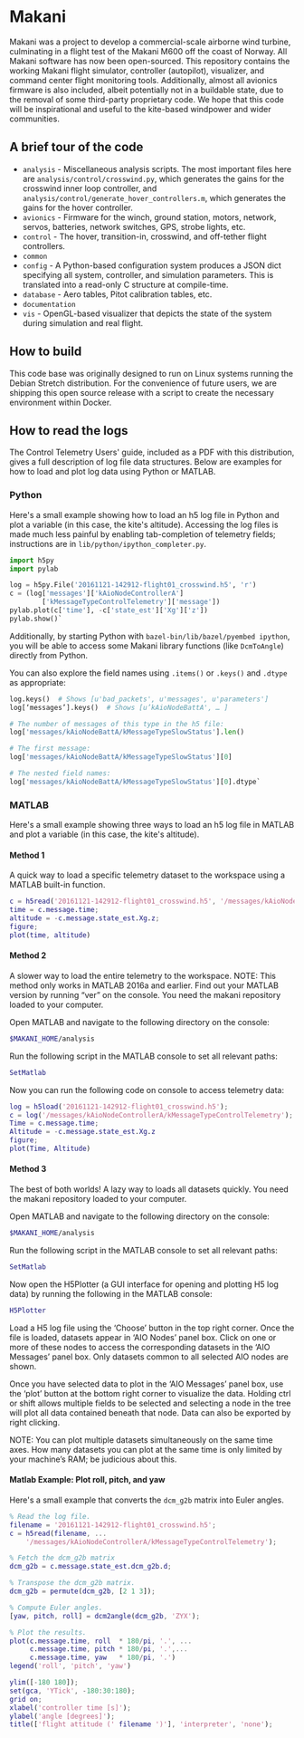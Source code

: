 # Makani

Makani was a project to develop a commercial-scale airborne wind turbine, culminating in
a flight test of the Makani M600 off the coast of Norway. All Makani software has now been
open-sourced. This repository contains the working Makani flight simulator, controller (autopilot),
visualizer, and command center flight monitoring tools. Additionally, almost all avionics firmware
is also included, albeit potentially not in a buildable state, due to the removal of some
third-party proprietary code. We hope that this code will be inspirational and useful to the
kite-based windpower and wider communities.

## A brief tour of the code

 * `analysis` - Miscellaneous analysis scripts. The most important files here
   are `analysis/control/crosswind.py`, which generates the gains for the
   crosswind inner loop controller, and
   `analysis/control/generate_hover_controllers.m`, which generates the gains
   for the hover controller.
 * `avionics` - Firmware for the winch, ground station, motors, network, servos, batteries,
   network switches, GPS, strobe lights, etc.
 * `control` - The hover, transition-in, crosswind, and off-tether flight controllers.
 * `common`
 * `config` - A Python-based configuration system produces a JSON dict
   specifying all system, controller, and simulation parameters. This is
   translated into a read-only C structure at compile-time.
 * `database` - Aero tables, Pitot calibration tables, etc.
 * `documentation`
 * `vis` - OpenGL-based visualizer that depicts the state of the system during
   simulation and real flight.

## How to build

This code base was originally designed to run on Linux systems running the Debian Stretch
distribution. For the convenience of future users, we are shipping this open source release
with a script to create the necessary environment within Docker.

## How to read the logs

The Control Telemetry Users' guide, included as a PDF with this distribution, gives a full
description of log file data structures. Below are examples for how to load and plot log data
using Python or MATLAB.

### Python
Here's a small example showing how to load an h5 log file in Python and plot a variable (in this case, the kite's altitude). Accessing the log files is made much less painful by enabling tab-completion of telemetry fields; instructions are in `lib/python/ipython_completer.py`.

```python
import h5py
import pylab

log = h5py.File('20161121-142912-flight01_crosswind.h5', 'r')
c = (log['messages']['kAioNodeControllerA']
        ['kMessageTypeControlTelemetry']['message'])
pylab.plot(c['time'], -c['state_est']['Xg']['z'])
pylab.show()`
```

Additionally, by starting Python with `bazel-bin/lib/bazel/pyembed ipython`, you will be able to access some Makani library functions (like `DcmToAngle`) directly from Python.

You can also explore the field names using `.items()` or `.keys()` and `.dtype` as appropriate:

```python
log.keys()  # Shows [u'bad_packets', u'messages', u'parameters']
log[‘messages’].keys()  # Shows [u’kAioNodeBattA', … ]

# The number of messages of this type in the h5 file:
log['messages/kAioNodeBattA/kMessageTypeSlowStatus'].len()

# The first message:
log['messages/kAioNodeBattA/kMessageTypeSlowStatus'][0]

# The nested field names:
log['messages/kAioNodeBattA/kMessageTypeSlowStatus'][0].dtype`
```

### MATLAB
Here's a small example showing three ways to load an h5 log file in MATLAB and plot a variable (in this case, the kite's altitude).

#### Method 1
A quick way to load a specific telemetry dataset to the workspace using a MATLAB built-in function.

```matlab
c = h5read('20161121-142912-flight01_crosswind.h5', '/messages/kAioNodeControllerA/kMessageTypeControlTelemetry');
time = c.message.time;
altitude = -c.message.state_est.Xg.z;
figure;
plot(time, altitude)
```

#### Method 2
A slower way to load the entire telemetry to the workspace. NOTE: This method only works in MATLAB 2016a and earlier. Find out your MATLAB version by running “ver” on the console. You need the makani repository loaded to your computer.

Open MATLAB and navigate to the following directory on the console:

```bash
$MAKANI_HOME/analysis
```

Run the following script in the MATLAB console to set all relevant paths:

```matlab
SetMatlab
```

Now you can run the following code on console to access telemetry data:

```matlab
log = h5load('20161121-142912-flight01_crosswind.h5');
c = log('/messages/kAioNodeControllerA/kMessageTypeControlTelemetry');
Time = c.message.time;
Altitude = -c.message.state_est.Xg.z
figure;
plot(Time, Altitude)
```

#### Method 3
The best of both worlds! A lazy way to loads all datasets quickly. You need the makani repository loaded to your computer.

Open MATLAB and navigate to the following directory on the console:

```bash
$MAKANI_HOME/analysis
```

Run the following script in the MATLAB console to set all relevant paths:

```matlab
SetMatlab
```

Now open the H5Plotter (a GUI interface for opening and plotting H5 log data) by running the following in the MATLAB console:

```matlab
H5Plotter
```

Load a H5 log file using the ‘Choose’ button in the top right corner. Once the file is loaded, datasets appear in ‘AIO Nodes’ panel box. Click on one or more of these nodes to access the corresponding datasets in the ‘AIO Messages’ panel box. Only datasets common to all selected AIO nodes are shown.

Once you have selected data to plot in the ‘AIO Messages’ panel box, use the ‘plot’ button at the bottom right corner to visualize the data. Holding ctrl or shift allows multiple fields to be selected and selecting a node in the tree will plot all data contained beneath that node. Data can also be exported by right clicking.

NOTE: You can plot multiple datasets simultaneously on the same time axes. How many datasets you can plot at the same time is only limited by your machine’s RAM; be judicious about this.

#### Matlab Example: Plot roll, pitch, and yaw

Here's a small example that converts the `dcm_g2b` matrix into Euler angles.

```matlab
% Read the log file.
filename = '20161121-142912-flight01_crosswind.h5';
c = h5read(filename, ...
    '/messages/kAioNodeControllerA/kMessageTypeControlTelemetry');

% Fetch the dcm_g2b matrix 
dcm_g2b = c.message.state_est.dcm_g2b.d;

% Transpose the dcm_g2b matrix.
dcm_g2b = permute(dcm_g2b, [2 1 3]);

% Compute Euler angles.
[yaw, pitch, roll] = dcm2angle(dcm_g2b, 'ZYX');

% Plot the results.
plot(c.message.time, roll  * 180/pi, '.', ...
     c.message.time, pitch * 180/pi, '.',...
     c.message.time, yaw   * 180/pi, '.')
legend('roll', 'pitch', 'yaw')

ylim([-180 180]);
set(gca, 'YTick', -180:30:180);
grid on;
xlabel('controller time [s]');
ylabel('angle [degrees]');
title(['flight attitude (' filename ')'], 'interpreter', 'none');
```
